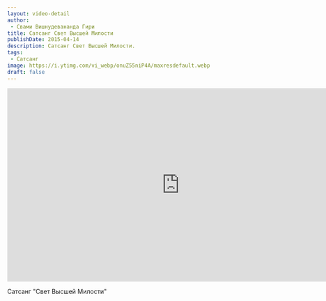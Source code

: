 ```yaml
---
layout: video-detail
author:
 - Свами Вишнудевананда Гири
title: Сатсанг Свет Высшей Милости
publishDate: 2015-04-14
description: Сатсанг Свет Высшей Милости. 
tags: 
 - Сатсанг
image: https://i.ytimg.com/vi_webp/onuZ55niP4A/maxresdefault.webp
draft: false
---
```


<iframe width="790" height="444" src="https://www.youtube.com/embed/onuZ55niP4A" frameborder="0" allowfullscreen=""></iframe> 

  Сатсанг "Свет Высшей Милости"

  

 